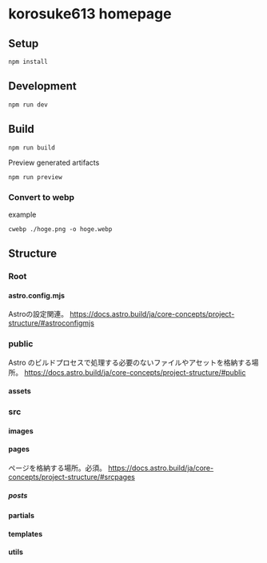 # korosuke613 homepage

## Setup
```console
npm install
```

## Development

```console
npm run dev
```

## Build

```console
npm run build
```

Preview generated artifacts

```console
npm run preview
```

### Convert to webp
example

```
cwebp ./hoge.png -o hoge.webp
```

## Structure

### Root

#### astro.config.mjs
Astroの設定関連。
https://docs.astro.build/ja/core-concepts/project-structure/#astroconfigmjs

### public
Astro のビルドプロセスで処理する必要のないファイルやアセットを格納する場所。
https://docs.astro.build/ja/core-concepts/project-structure/#public

#### assets

### src

#### images

#### pages
ページを格納する場所。必須。
https://docs.astro.build/ja/core-concepts/project-structure/#srcpages

##### posts

#### partials

#### templates

#### utils
